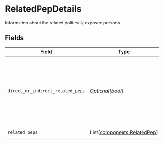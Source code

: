 # RelatedPepDetails

Information about the related politically exposed persons


## Fields

| Field                                                                                                 | Type                                                                                                  | Required                                                                                              | Description                                                                                           | Example                                                                                               |
| ----------------------------------------------------------------------------------------------------- | ----------------------------------------------------------------------------------------------------- | ----------------------------------------------------------------------------------------------------- | ----------------------------------------------------------------------------------------------------- | ----------------------------------------------------------------------------------------------------- |
| `direct_or_indirect_related_peps`                                                                     | *Optional[bool]*                                                                                      | :heavy_minus_sign:                                                                                    | Indication as to whether or not an account has direct or indirect related politically exposed persons | true                                                                                                  |
| `related_peps`                                                                                        | List[[components.RelatedPep](../../models/components/relatedpep.md)]                                  | :heavy_minus_sign:                                                                                    | Related Peps                                                                                          |                                                                                                       |